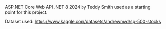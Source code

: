 ASP.NET Core Web API .NET 8 2024 by Teddy Smith used as a starting point for this project.

Dataset used: https://www.kaggle.com/datasets/andrewmvd/sp-500-stocks